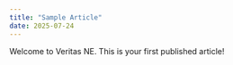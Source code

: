 ```yaml
---
title: "Sample Article"
date: 2025-07-24
---
```


Welcome to Veritas NE. This is your first published article!
